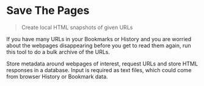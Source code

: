 # Save The Pages
> Create local HTML snapshots of given URLs

If you have many URLs in your Bookmarks or History and you are worried about the webpages disappearing before you get to read them again, run this tool to do a bulk archive of the URLs.

Store metadata around webpages of interest, request URLs and store HTML responses in a database. Input is required as text files, which could come from browser History or Bookmark data.
